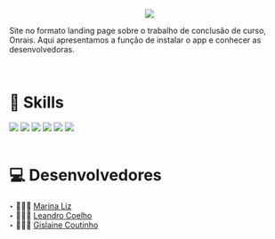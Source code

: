 <div align="center">
 <img src="https://user-images.githubusercontent.com/68068215/185445315-30089410-1bcd-4996-8489-9b4f3535866c.png">
</div>

<p>Site no formato landing page sobre o trabalho de conclusão de curso, Onrais. Aqui apresentamos a função de instalar o app e conhecer as desenvolvedoras. </p>

<br>

# 🚀 Skills
<div align="left">
 <img src="https://img.shields.io/badge/HTML5-E34F26?style=for-the-badge&logo=html5&logoColor=white">
 <img src="https://img.shields.io/badge/CSS3-1572B6?style=for-the-badge&logo=css3&logoColor=white">
 <img src="https://img.shields.io/badge/JavaScript-F7DF1E?style=for-the-badge&logo=javascript&logoColor=black">
 <img src="https://img.shields.io/badge/PHP-777BB4?style=for-the-badge&logo=php&logoColor=white">
 <img src="https://img.shields.io/badge/Figma-F24E1E?style=for-the-badge&logo=figma&logoColor=white">
 <img src="https://img.shields.io/badge/Adobe%20Photoshop-31A8FF?style=for-the-badge&logo=Adobe%20Photoshop&logoColor=black">
</div>

<br>

# 💻 Desenvolvedores
‣ 🙅🏻‍♀️ [Marina Liz](https://github.com/m-arina)
<br>
‣ 🙅🏻‍♂️ [Leandro Coelho](https://github.com/lean-dro)
<br>
‣ 🙅🏻‍♀️ [Gislaine Coutinho](https://github.com/Gislaine09)

